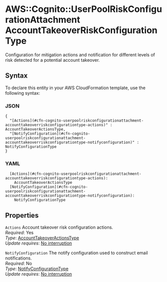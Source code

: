 # AWS::Cognito::UserPoolRiskConfigurationAttachment AccountTakeoverRiskConfigurationType<a name="aws-properties-cognito-userpoolriskconfigurationattachment-accounttakeoverriskconfigurationtype"></a>

Configuration for mitigation actions and notification for different levels of risk detected for a potential account takeover\.

## Syntax<a name="aws-properties-cognito-userpoolriskconfigurationattachment-accounttakeoverriskconfigurationtype-syntax"></a>

To declare this entity in your AWS CloudFormation template, use the following syntax:

### JSON<a name="aws-properties-cognito-userpoolriskconfigurationattachment-accounttakeoverriskconfigurationtype-syntax.json"></a>

```
{
  "[Actions](#cfn-cognito-userpoolriskconfigurationattachment-accounttakeoverriskconfigurationtype-actions)" : AccountTakeoverActionsType,
  "[NotifyConfiguration](#cfn-cognito-userpoolriskconfigurationattachment-accounttakeoverriskconfigurationtype-notifyconfiguration)" : NotifyConfigurationType
}
```

### YAML<a name="aws-properties-cognito-userpoolriskconfigurationattachment-accounttakeoverriskconfigurationtype-syntax.yaml"></a>

```
  [Actions](#cfn-cognito-userpoolriskconfigurationattachment-accounttakeoverriskconfigurationtype-actions):
    AccountTakeoverActionsType
  [NotifyConfiguration](#cfn-cognito-userpoolriskconfigurationattachment-accounttakeoverriskconfigurationtype-notifyconfiguration):
    NotifyConfigurationType
```

## Properties<a name="aws-properties-cognito-userpoolriskconfigurationattachment-accounttakeoverriskconfigurationtype-properties"></a>

`Actions` <a name="cfn-cognito-userpoolriskconfigurationattachment-accounttakeoverriskconfigurationtype-actions"></a>
Account takeover risk configuration actions\.  
_Required_: Yes  
_Type_: [AccountTakeoverActionsType](aws-properties-cognito-userpoolriskconfigurationattachment-accounttakeoveractionstype.md)  
_Update requires_: [No interruption](https://docs.aws.amazon.com/AWSCloudFormation/latest/UserGuide/using-cfn-updating-stacks-update-behaviors.html#update-no-interrupt)

`NotifyConfiguration` <a name="cfn-cognito-userpoolriskconfigurationattachment-accounttakeoverriskconfigurationtype-notifyconfiguration"></a>
The notify configuration used to construct email notifications\.  
_Required_: No  
_Type_: [NotifyConfigurationType](aws-properties-cognito-userpoolriskconfigurationattachment-notifyconfigurationtype.md)  
_Update requires_: [No interruption](https://docs.aws.amazon.com/AWSCloudFormation/latest/UserGuide/using-cfn-updating-stacks-update-behaviors.html#update-no-interrupt)
